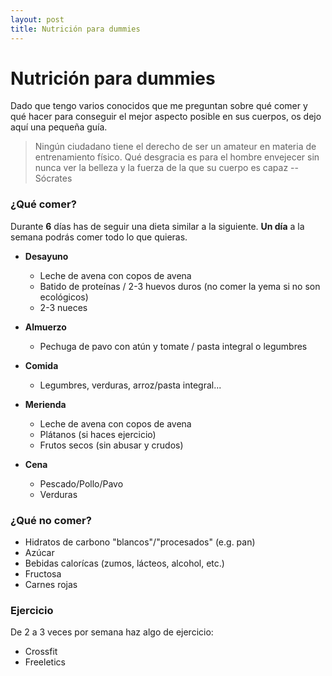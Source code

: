 ```yaml
---
layout: post
title: Nutrición para dummies
---
```

# Nutrición para dummies

Dado que tengo varios conocidos que me preguntan sobre qué comer y qué hacer para conseguir el mejor aspecto posible en sus cuerpos, os dejo aquí una pequeña guía.

> Ningún ciudadano tiene el derecho de ser un amateur en materia de entrenamiento físico. Qué desgracia es para el hombre envejecer sin nunca ver la belleza y la fuerza de la que su cuerpo es capaz -- Sócrates


### ¿Qué comer?

Durante **6** días has de seguir una dieta similar a la siguiente. **Un día** a la
semana podrás comer todo lo que quieras.

- **Desayuno**
  - Leche de avena con copos de avena
  - Batido de proteínas / 2-3 huevos duros (no comer la yema si no son ecológicos)
  - 2-3 nueces

- **Almuerzo**
  - Pechuga de pavo con atún y tomate / pasta integral o legumbres

- **Comida**
  - Legumbres, verduras, arroz/pasta integral...

- **Merienda**
  - Leche de avena con copos de avena
  - Plátanos (si haces ejercicio)
  - Frutos secos (sin abusar y crudos)

- **Cena**
  - Pescado/Pollo/Pavo
  - Verduras

### ¿Qué no comer?

- Hidratos de carbono "blancos"/"procesados" (e.g. pan)
- Azúcar
- Bebidas calorícas (zumos, lácteos, alcohol, etc.)
- Fructosa
- Carnes rojas

### Ejercicio
De 2 a 3 veces por semana haz algo de ejercicio:

- Crossfit
- Freeletics
